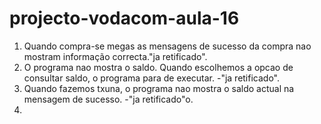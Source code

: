# projecto-vodacom-aula-16

1. Quando compra-se megas as mensagens de sucesso da compra nao mostram informação correcta."ja retificado".
2. O programa nao mostra o saldo. Quando escolhemos a opcao de consultar saldo, o programa para de executar.  -"ja retificado".
3. Quando fazemos txuna, o programa nao mostra o saldo actual na mensagem de sucesso.
  -"ja retificado"o.
  4.
